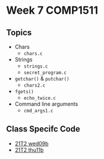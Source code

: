 # Week 7 COMP1511

## Topics
- Chars
    - `chars.c`
- Strings
    - `strings.c`
    - `secret_program.c`
- `getchar()` & `putchar()`
    - `chars2.c`
- `fgets()`
    - `echo_twice.c`
- Command line arguments
    - `cmd_args1.c`

## Class Specifc Code
- [21T2 wed09b](wed09b/)
- [21T2 thu11b](thu11b/)